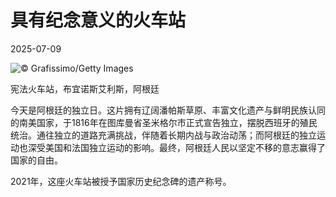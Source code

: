 # 具有纪念意义的火车站

2025-07-09

![](https://cn.bing.com/th?id=OHR.ConstitucionStation_ZH-CN7962568053_UHD.jpg "© Grafissimo/Getty Images")

宪法火车站，布宜诺斯艾利斯，阿根廷

今天是阿根廷的独立日。这片拥有辽阔潘帕斯草原、丰富文化遗产与鲜明民族认同的南美国家，于1816年在图库曼省圣米格尔市正式宣告独立，摆脱西班牙的殖民统治。通往独立的道路充满挑战，伴随着长期内战与政治动荡；而阿根廷的独立运动也深受美国和法国独立运动的影响。最终，阿根廷人民以坚定不移的意志赢得了国家的自由。

2021年，这座火车站被授予国家历史纪念碑的遗产称号。

